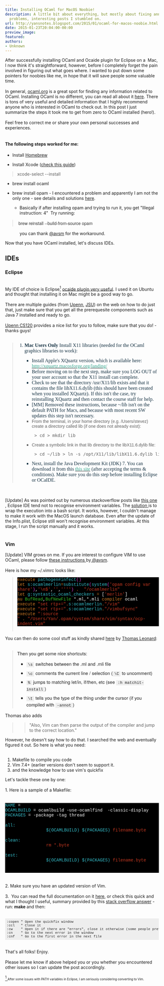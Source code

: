 ```yaml
---
title: Installing OCaml for MacOS Noobie!
description: A little bit about everything, but mostly about fixing annoying tech
  problems, interesting posts I stumbled on.
url: http://yansnotes.blogspot.com/2015/01/ocaml-for-macos-noobie.html
date: 2015-01-23T20:04:00-00:00
preview_image:
featured:
authors:
- Unknown
---
```


<div dir="ltr" style="text-align: left;" trbidi="on">
After successfully installing OCaml and Ocaide plugin for Eclipse on a &nbsp;Mac, I now think it's straightforward, however, before I completely forget the pain involved in figuring out what goes where. I wanted to put down some pointers for noobies like me, in hope that it will save people some valuable time.<br/>
<br/>
In general, <a href="http://ocaml.org/">ocaml.org</a> is a great spot for finding any information related to OCaml. Installing OCaml is no different, you can read all about it <a href="https://ocaml.org/docs/install.html#MacOSX" target="_blank">here</a>. There is tons of very useful and detailed information that I highly recommend anyone who is interested in OCaml to check out. In this post I just summarize the steps it took me to get from zero to OCaml installed (hero!).<br/>
<br/>
Feel free to correct me or share your own personal successes and experiences.<br/>
<br/>
<h4 style="text-align: left;">
The following steps worked for me:</h4>
<ul style="text-align: left;">
<li>Install <a href="http://brew.sh/" target="_blank">Homebrew</a></li>
</ul>
<div>
<ul style="text-align: left;">
<li>Install Xcode (<a href="http://osxdaily.com/2014/02/12/install-command-line-tools-mac-os-x/" target="_blank">check this guide</a>)</li>
</ul>
<blockquote class="tr_bq">
xcode-select --install</blockquote>
<ul style="text-align: left;">
<li>brew install ocaml&nbsp;</li>
</ul>
</div>
<div>
<ul style="text-align: left;">
<li>brew install opam - I encountered a problem and apparently I am not the only one - see details and solutions <a href="https://github.com/ocaml/opam/issues/1853" target="_blank">here</a>.</li>
<ul>
<li>Basically if after installing opam and trying to run it, you get &quot;Illegal instruction: 4&quot; &nbsp;Try running:</li>
</ul>
</ul>
<blockquote class="tr_bq">
<span style="background-color: white; color: #333333; font-family: 'Helvetica Neue', Helvetica, 'Segoe UI', Arial, freesans, sans-serif; font-size: 14px; line-height: 22px;">&nbsp;</span><span style="background-color: white; color: #333333; font-family: 'Helvetica Neue', Helvetica, 'Segoe UI', Arial, freesans, sans-serif; font-size: 14px; line-height: 22px;">brew reinstall --build-from-source opam</span></blockquote>
<ul style="text-align: left;"><ul>you can thank&nbsp;<a href="https://github.com/avsm" target="_blank">@avsm</a>&nbsp;for the workaround.</ul>
</ul>
<ul style="text-align: left;"><ul>
</ul>
</ul>
</div>
<div>
Now that you have OCaml installed, let's discuss IDEs.</div>
<h2 style="text-align: left;">
IDEs</h2>
<h3 style="text-align: left;">
Eclipse&nbsp;</h3>
<div>
<br/></div>
<div>
My IDE of choice is Eclipse<a href="https://www.blogger.com/blogger.g?blogID=954580896613987338#1"><sup>1</sup></a> <a href="http://www.algo-prog.info/ocaide/" target="_blank">ocaide plugin very useful</a>. I used it on Ubuntu and thought that installing it on Mac might be a good way to go.</div>
<div>
<br/></div>
<div>
There are multiple guides (from <a href="http://www.seas.upenn.edu/~cis120/current/ocaml_setup.shtml" target="_blank">Upenn</a>, <a href="http://www.cs.jhu.edu/~scott/pl/caml/ocaide.shtml" target="_blank">JSU</a>) on the web on how to do just that, just make sure that you get all the prerequesite components such as Java 7 installed and ready to go.</div>
<div>
<br/></div>
<div>
<a href="http://www.seas.upenn.edu/~cis120/current/ocaml_setup.shtml" target="_blank">Upenn CS120</a> provides a nice list for you to follow, make sure that you do! - thanks guys!</div>
<div>
<br/></div>
<blockquote class="tr_bq">
<ol>
<li style="color: #163243; font-family: Verdana; font-size: 16px; margin: 0px;"><b></b><b>Mac Users Only</b> Install X11 libraries (needed for the OCaml graphics libraries to work):</li>
<ul style="list-style-type: square;">
<li style="color: #163243; font-family: Verdana; font-size: 16px; margin: 0px;">Install Apple's XQuartz version, which is available here: <a href="http://xquartz.macosforge.org/landing/"><span style="color: #39a890; font-kerning: none;">http://xquartz.macosforge.org/landing/</span></a></li>
<li style="color: #163243; font-family: Verdana; font-size: 16px; margin: 0px;">Before moving on to the next step, make sure you LOG OUT of your user account so that the X11 install can complete.</li>
<li style="color: #163243; font-family: Verdana; font-size: 16px; margin: 0px;">Check to see that the directory /usr/X11/lib exists and that it contains the file libX11.6.dylib (this should have been created when you installed XQuartz). If this isn't the case, try reinstalling XQuartz and then contact the course staff for help.</li>
<li style="color: #163243; font-family: Verdana; font-size: 16px; margin: 0px;">[MM] Removed these instructions, because ~/lib isn't on the default PATH for Macs, and because with most recent SW updates this step isn't necessary.
</li>
<li><span style="font-family: Verdana, sans-serif;"> From the terminal, in your home directory (e.g. /Users/stevez) create a directory called lib (if one does not already exist): </span><pre> &gt; cd &gt; mkdir lib </pre>
</li>
<li><span style="font-family: Verdana, sans-serif;"> Create a symbolic link in that lib directory to the libX11.6.dylib file: </span><pre> &gt; cd ~/lib &gt; ln -s /opt/X11/lib/libX11.6.dylib libX11.6.dylib </pre>
</li>
<li style="color: #163243; font-family: Verdana; font-size: 16px; margin: 0px;">Next, install the Java Development Kit (JDK) 7. You can download it from this <a href="http://www.oracle.com/technetwork/java/javase/downloads/jdk7-downloads-1880260.html"><span style="color: #39a890; font-kerning: none;">this site</span></a> (after accepting the terms &amp; conditions). Make sure you do this step before installing Eclipse or OCaIDE.</li>
</ul>
</ol>
</blockquote>
<div>
<br/></div>
<div>
<br/>
[Update] As was pointed out by numerous stackoverflow posts like <a href="http://stackoverflow.com/questions/829749/launch-mac-eclipse-with-environment-variables-set" target="_blank">this one</a> , Eclipse IDE tend not to recognise environment variables. The <a href="http://stackoverflow.com/a/1182744" target="_blank">solution </a>is to wrap the execution into a bash script. It works, however, I couldn't manage to make it work with the MacOS launch database. Even after the update of the Info.plist, Eclipse still won't recognise environment variables. At this stage, I run the script manually and it works.<br/>
<br/>
<h3>
Vim&nbsp;</h3>
[Update] VIM grows on me. If you are interest to configure VIM to use OCaml, please follow <a href="http://anil.recoil.org/2013/10/03/merlin-and-vim.html" target="_blank">these instructions </a>by<a href="https://twitter.com/avsm" target="_blank"> @avsm</a>.<br/>
<br/>
Here is how my ~/.vimrc looks like:<br/>
<blockquote class="tr_bq">
<div style="background-color: black; color: #34bbc7; font-family: Courier; font-size: 14px;">
<span style="color: #ce7924;">execute</span><span style="color: whitesmoke;">&nbsp;</span>pathogen#infect<span style="color: #d53bd3;">()</span></div>
<div style="background-color: black; color: #c33720; font-family: Courier; font-size: 14px;">
<span style="color: #ce7924;">let</span><span style="color: whitesmoke;">&nbsp;</span><span style="color: #34bbc7;">s:ocamlmerlin</span><span style="color: #ce7924;">=</span><span style="color: #34bbc7;">substitute</span><span style="color: #d53bd3;">(</span><span style="color: #34bbc7;">system</span><span style="color: #d53bd3;">(</span>'opam config var share'<span style="color: #d53bd3;">)</span><span style="color: whitesmoke;">,</span>'\n$'<span style="color: whitesmoke;">,</span>''<span style="color: whitesmoke;">,</span>''''<span style="color: #d53bd3;">)</span><span style="color: whitesmoke;">&nbsp;</span><span style="color: #ce7924;">.</span><span style="color: whitesmoke;">&nbsp;&nbsp;</span>&quot;/ocamlmerlin&quot;</div>
<div style="background-color: black; color: #34bbc7; font-family: Courier; font-size: 14px;">
<span style="color: #ce7924;">let</span><span style="color: whitesmoke;">&nbsp;</span>g:syntastic_ocaml_checkers<span style="color: whitesmoke;">&nbsp;</span><span style="color: #ce7924;">=</span><span style="color: whitesmoke;">&nbsp;[</span><span style="color: #c33720;">'merlin'</span><span style="color: whitesmoke;">]</span></div>
<div style="background-color: black; color: whitesmoke; font-family: Courier; font-size: 14px;">
<span style="color: #ce7924;">au</span>&nbsp;<span style="color: #34bd26;">BufRead</span>,<span style="color: #34bd26;">BufNewFile</span>&nbsp;*.ml,*.mli&nbsp;<span style="color: #ce7924;">compiler</span>&nbsp;ocaml</div>
<div style="background-color: black; color: #c33720; font-family: Courier; font-size: 14px;">
<span style="color: #ce7924;">execute</span><span style="color: whitesmoke;">&nbsp;</span>&quot;set rtp+=&quot;<span style="color: #ce7924;">.</span><span style="color: #34bbc7;">s:ocamlmerlin</span><span style="color: #ce7924;">.</span>&quot;/vim&quot;</div>
<div style="background-color: black; color: #c33720; font-family: Courier; font-size: 14px;">
<span style="color: #ce7924;">execute</span><span style="color: whitesmoke;">&nbsp;</span>&quot;set rtp+=&quot;<span style="color: #ce7924;">.</span><span style="color: #34bbc7;">s:ocamlmerlin</span><span style="color: #ce7924;">.</span>&quot;/vimbufsync&quot;</div>
<div style="background-color: black; color: #c33720; font-family: Courier; font-size: 14px;">
<span style="color: #ce7924;">execute</span><span style="color: whitesmoke;">&nbsp;</span>&quot;:source &quot;<span style="color: whitesmoke;">&nbsp;</span><span style="color: #ce7924;">.</span><span style="color: whitesmoke;">&nbsp;</span>&quot;/Users/Yan/.opam/system/share/vim/syntax/ocp-indent.vim&quot;</div>
<div>
<br/></div>
</blockquote>
You can then do some cool stuff as kindly shared <a href="http://stackoverflow.com/a/17234163" target="_blank">here</a> by <a href="http://stackoverflow.com/users/50926/thomas-leonard" target="_blank">Thomas Leonard</a>:<br/>
<br/>
<blockquote class="tr_bq">
<div style="border: 0px; clear: both; color: #222222; font-family: 'Helvetica Neue', Helvetica, Arial, sans-serif; font-size: 15px; line-height: 19px; margin-bottom: 1em; padding: 0px;">
Then you get some nice shortcuts:</div>
<ul style="border: 0px; color: #222222; font-family: 'Helvetica Neue', Helvetica, Arial, sans-serif; font-size: 15px; line-height: 19px; list-style-image: initial; list-style-position: initial; margin: 0px 0px 1em 30px; padding: 0px;">
<li style="border: 0px; margin: 0px 0px 0.5em; padding: 0px; word-wrap: break-word;"><code style="background-color: #eeeeee; border: 0px; font-family: Consolas, Menlo, Monaco, 'Lucida Console', 'Liberation Mono', 'DejaVu Sans Mono', 'Bitstream Vera Sans Mono', 'Courier New', monospace, sans-serif; font-size: 13px; margin: 0px; padding: 1px 5px; white-space: pre-wrap;">\s</code>&nbsp;switches between the .ml and .mli file</li>
<li style="border: 0px; margin: 0px 0px 0.5em; padding: 0px; word-wrap: break-word;"><code style="background-color: #eeeeee; border: 0px; font-family: Consolas, Menlo, Monaco, 'Lucida Console', 'Liberation Mono', 'DejaVu Sans Mono', 'Bitstream Vera Sans Mono', 'Courier New', monospace, sans-serif; font-size: 13px; margin: 0px; padding: 1px 5px; white-space: pre-wrap;">\c</code>&nbsp;comments the current line / selection (<code style="background-color: #eeeeee; border: 0px; font-family: Consolas, Menlo, Monaco, 'Lucida Console', 'Liberation Mono', 'DejaVu Sans Mono', 'Bitstream Vera Sans Mono', 'Courier New', monospace, sans-serif; font-size: 13px; margin: 0px; padding: 1px 5px; white-space: pre-wrap;">\C</code>&nbsp;to uncomment)</li>
<li style="border: 0px; margin: 0px 0px 0.5em; padding: 0px; word-wrap: break-word;"><code style="background-color: #eeeeee; border: 0px; font-family: Consolas, Menlo, Monaco, 'Lucida Console', 'Liberation Mono', 'DejaVu Sans Mono', 'Bitstream Vera Sans Mono', 'Courier New', monospace, sans-serif; font-size: 13px; margin: 0px; padding: 1px 5px; white-space: pre-wrap;">%</code>&nbsp;jumps to matching let/in, if/then, etc (see&nbsp;<code style="background-color: #eeeeee; border: 0px; font-family: Consolas, Menlo, Monaco, 'Lucida Console', 'Liberation Mono', 'DejaVu Sans Mono', 'Bitstream Vera Sans Mono', 'Courier New', monospace, sans-serif; font-size: 13px; margin: 0px; padding: 1px 5px; white-space: pre-wrap;">:h matchit-install</code>)</li>
<li style="border: 0px; margin: 0px 0px 0.5em; padding: 0px; word-wrap: break-word;"><code style="background-color: #eeeeee; border: 0px; font-family: Consolas, Menlo, Monaco, 'Lucida Console', 'Liberation Mono', 'DejaVu Sans Mono', 'Bitstream Vera Sans Mono', 'Courier New', monospace, sans-serif; font-size: 13px; margin: 0px; padding: 1px 5px; white-space: pre-wrap;">\t</code>&nbsp;tells you the type of the thing under the cursor (if you compiled with&nbsp;<code style="background-color: #eeeeee; border: 0px; font-family: Consolas, Menlo, Monaco, 'Lucida Console', 'Liberation Mono', 'DejaVu Sans Mono', 'Bitstream Vera Sans Mono', 'Courier New', monospace, sans-serif; font-size: 13px; margin: 0px; padding: 1px 5px; white-space: pre-wrap;">-annot</code>)</li>
</ul>
<div style="border: 0px; clear: both; color: #222222; font-family: 'Helvetica Neue', Helvetica, Arial, sans-serif; font-size: 15px; line-height: 19px; margin-bottom: 1em; padding: 0px;">
</div>
</blockquote>
Thomas also adds<br/>
<blockquote class="tr_bq">
<blockquote class="tr_bq">
&quot;Also, Vim can then parse the output of the compiler and jump to the correct location.&quot;</blockquote>
</blockquote>
However, he doesn't say how to do that. I searched the web and eventually figured it out. So here is what you need:<br/>
<br/>
<ol style="text-align: left;">
<li>Makefile to compile you code</li>
<li>Vim 7.4+ (earlier versions don't seem to support it.</li>
<li>and the knowledge how to use vim's quickfix</li>
</ol>
<div>
Let's tackle these one by one:</div>
<div>
<br/></div>
<div>
1. Here is a sample of a Makefile:</div>
<div>
<br/></div>
<br/>
<div style="background-color: black; color: whitesmoke; font-family: Courier; font-size: 14px;">
<span style="color: #34bbc7; font-variant-ligatures: no-common-ligatures;">NAME </span>= <name_of_your_project></name_of_your_project></div>
<div>
<div style="background-color: black; color: whitesmoke; font-family: Courier; font-size: 14px;">
<span style="color: #34bbc7; font-variant-ligatures: no-common-ligatures;">OCAMLBUILD </span>= ocamlbuild -use-ocamlfind &nbsp;-classic-display</div>
<div style="background-color: black; color: whitesmoke; font-family: Courier; font-size: 14px;">
<span style="color: #34bbc7; font-variant-ligatures: no-common-ligatures;">PACKAGES </span>= -package <required packages=""> -tag thread</required></div>
<div style="background-color: black; color: whitesmoke; font-family: Courier; font-size: 14px; min-height: 17px;">
<br/></div>
<div style="background-color: black; color: #34bbc7; font-family: Courier; font-size: 14px;">
all:</div>
<div style="background-color: black; color: #c33720; font-family: Courier; font-size: 14px;">
&nbsp; &nbsp; &nbsp; &nbsp; &nbsp; &nbsp; &nbsp; &nbsp; <span style="color: #34bbc7; font-variant-ligatures: no-common-ligatures;">$(OCAMLBUILD)</span> <span style="color: #34bbc7; font-variant-ligatures: no-common-ligatures;">$(PACKAGES)</span> filename.byte&nbsp;</div>
<div style="background-color: black; color: whitesmoke; font-family: Courier; font-size: 14px; min-height: 17px;">
<br/></div>
<div style="background-color: black; color: #34bbc7; font-family: Courier; font-size: 14px;">
clean:</div>
<div style="background-color: black; color: #c33720; font-family: Courier; font-size: 14px;">
&nbsp; &nbsp; &nbsp; &nbsp; &nbsp; &nbsp; &nbsp; &nbsp; rm *.byte</div>
<div style="background-color: black; color: whitesmoke; font-family: Courier; font-size: 14px; min-height: 17px;">
<br/></div>
<div style="background-color: black; color: #34bbc7; font-family: Courier; font-size: 14px;">
test:&nbsp; &nbsp;</div>
<div style="background-color: black; color: #c33720; font-family: Courier; font-size: 14px;">
&nbsp; &nbsp; &nbsp; &nbsp; &nbsp; &nbsp; &nbsp; &nbsp; <span style="color: #34bbc7; font-variant-ligatures: no-common-ligatures;">$(OCAMLBUILD)</span> <span style="color: #34bbc7; font-variant-ligatures: no-common-ligatures;">$(PACKAGES)</span> filename.byte&nbsp;</div>
<div style="background-color: black; color: whitesmoke; font-family: Courier; font-size: 14px; min-height: 17px;">
<br/></div>
<div style="background-color: black; color: #34bbc7; font-family: Courier; font-size: 14px;">
<br/></div>
</div>
<br/>
<br/>
2. Make sure you have an updated version of Vim.<br/>
<br/>
3. &nbsp;You can read the full documentation on it <a href="http://vimdoc.sourceforge.net/htmldoc/quickfix.html" target="_blank">here</a>, or check this quick and what I thought I useful, summary provided by this <a href="http://stackoverflow.com/a/1747286" target="_blank">stack overflow answer</a>&nbsp;- run: <b>make </b>and then:<br/>
<br/>
<pre style="background-color: #eeeeee; border: 0px; color: #222222; font-family: Consolas, Menlo, Monaco, 'Lucida Console', 'Liberation Mono', 'DejaVu Sans Mono', 'Bitstream Vera Sans Mono', 'Courier New', monospace, sans-serif; font-size: 13px; margin-bottom: 1em; max-height: 600px; overflow: auto; padding: 5px; width: auto; word-wrap: normal;"><code style="border: 0px; font-family: Consolas, Menlo, Monaco, 'Lucida Console', 'Liberation Mono', 'DejaVu Sans Mono', 'Bitstream Vera Sans Mono', 'Courier New', monospace, sans-serif; margin: 0px; padding: 0px; white-space: inherit;">:copen &quot; Open the quickfix window
:ccl   &quot; Close it
:cw    &quot; Open it if there are &quot;errors&quot;, close it otherwise (some people prefer this)
:cn    &quot; Go to the next error in the window
:cnf   &quot; Go to the first error in the next file</code></pre>
<br/>
That's all folks! Enjoy.</div>
<div>
<br/></div>
<div>
Please let me know if above helped you or you whether you encountered other issues so I can update the post accordingly.<br/>
<br/>
<a href="https://www.blogger.com/blogger.g?blogID=954580896613987338#r1"><sup>1&nbsp;</sup></a><span style="font-size: x-small;">After some issues with PATH variables in Eclipse, I am seriously considering converting to Vim.</span><br/>
<div>
<br/></div>
</div>
</div>

